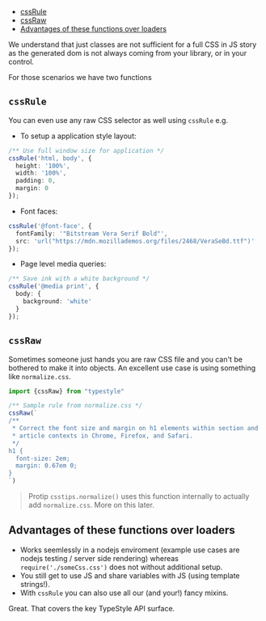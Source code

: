 * [cssRule](/#/raw/-cssrule-)
* [cssRaw](/#/raw/-cssraw-)
* [Advantages of these functions over loaders](/#/raw/advantages-of-these-functions-over-loaders)

We understand that just classes are not sufficient for a full CSS in JS story as the generated dom is not always coming from your library, or in your control.

For those scenarios we have two functions 

## `cssRule`

You can even use any raw CSS selector as well using `cssRule` e.g.

* To setup a application style layout:

```ts
/** Use full window size for application */
cssRule('html, body', {
  height: '100%',
  width: '100%',
  padding: 0,
  margin: 0
});
```

* Font faces:

```ts
cssRule('@font-face', {
  fontFamily: '"Bitstream Vera Serif Bold"',
  src: 'url("https://mdn.mozillademos.org/files/2468/VeraSeBd.ttf")'
});
```

* Page level media queries:

```ts
/** Save ink with a white background */
cssRule('@media print', {
  body: {
    background: 'white'
  }
});
```

## `cssRaw` 

Sometimes someone just hands you are raw CSS file and you can't be bothered to make it into objects. An excellent use case is using something like `normalize.css`.

```ts
import {cssRaw} from "typestyle"

/** Sample rule from normalize.css */
cssRaw(`
/**
 * Correct the font size and margin on h1 elements within section and
 * article contexts in Chrome, Firefox, and Safari.
 */
h1 {
  font-size: 2em;
  margin: 0.67em 0;
}
`)
```

> Protip `csstips.normalize()` uses this function internally to actually add `normalize.css`. More on this later.

## Advantages of these functions over loaders 

* Works seemlessly in a nodejs enviroment (example use cases are nodejs testing / server side rendering) whereas `require('./someCss.css')` does not without additional setup.
* You still get to use JS and share variables with JS (using template strings!).
* With `cssRule` you can also use all our (and your!) fancy mixins.

Great. That covers the key TypeStyle API surface.